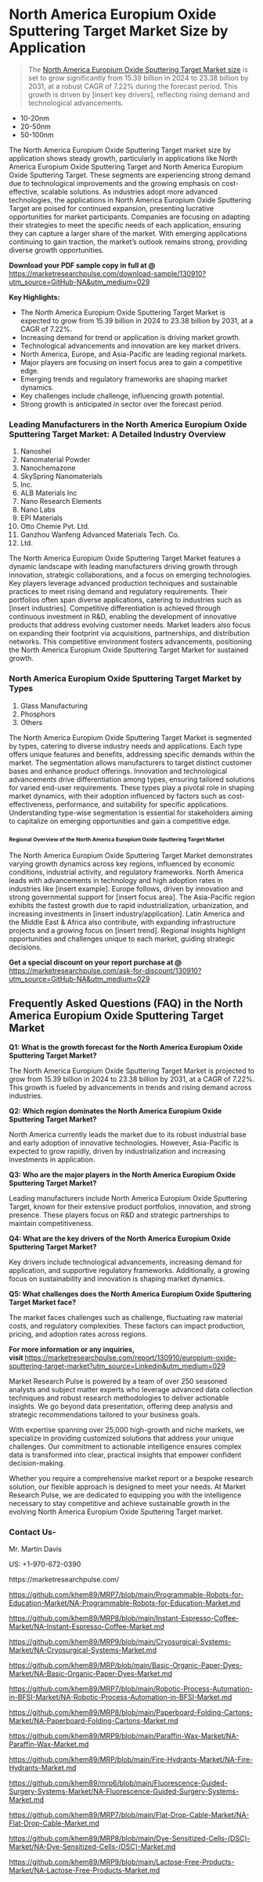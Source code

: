 <h1>North America Europium Oxide Sputtering Target Market&nbsp;Size by Application</h1><blockquote><p>The <a href="https://marketresearchpulse.com/download-sample/130910?utm_source=GitHub-NA&amp;utm_medium=029">North America Europium Oxide Sputtering Target Market size</a> is set to grow significantly from 15.39 billion in 2024 to 23.38 billion by 2031, at a robust CAGR of 7.22% during the forecast period. This growth is driven by [insert key drivers], reflecting rising demand and technological advancements.</p></blockquote><ul><li>10-20nm<li> 20-50nm<li> 50-100nm</li></ul><p>The North America Europium Oxide Sputtering Target market size by application shows steady growth, particularly in applications like North America Europium Oxide Sputtering Target and North America Europium Oxide Sputtering Target. These segments are experiencing strong demand due to technological improvements and the growing emphasis on cost-effective, scalable solutions. As industries adopt more advanced technologies, the applications in North America Europium Oxide Sputtering Target are poised for continued expansion, presenting lucrative opportunities for market participants. Companies are focusing on adapting their strategies to meet the specific needs of each application, ensuring they can capture a larger share of the market. With emerging applications continuing to gain traction, the market’s outlook remains strong, providing diverse growth opportunities.</p><p><strong>Download your PDF sample copy in full at @ </strong><a href="https://marketresearchpulse.com/download-sample/130910?utm_source=GitHub-NA&amp;utm_medium=029">https://marketresearchpulse.com/download-sample/130910?utm_source=GitHub-NA&amp;utm_medium=029</a></p><p><strong>Key Highlights: </strong></p><ul><li>The North America Europium Oxide Sputtering Target Market is expected to grow from 15.39 billion in 2024 to 23.38 billion by 2031, at a CAGR of 7.22%.</li><li>Increasing demand for trend or application is driving market growth.</li><li>Technological advancements and innovation are key market drivers.</li><li>North America, Europe, and Asia-Pacific are leading regional markets.</li><li>Major players are focusing on insert focus area to gain a competitive edge.</li><li>Emerging trends and regulatory frameworks are shaping market dynamics.</li><li>Key challenges include challenge, influencing growth potential.</li><li>Strong growth is anticipated in sector over the forecast period.</li></ul><h3>Leading Manufacturers in the North America Europium Oxide Sputtering Target Market: A Detailed Industry Overview</h3><ol><li>Nanoshel</li><li>Nanomaterial Powder</li><li>Nanochemazone</li><li>SkySpring Nanomaterials</li><li>Inc.</li><li>ALB Materials Inc</li><li>Nano Research Elements</li><li>Nano Labs</li><li>EPI Materials</li><li>Otto Chemie Pvt. Ltd.</li><li>Ganzhou Wanfeng Advanced Materials Tech. Co.</li><li>Ltd.</li></ol><div class="flex max-w-full flex-col flex-grow"><div class="min-h-8 text-message flex w-full flex-col items-end gap-2 whitespace-normal break-words [.text-message+&amp;]:mt-5" dir="auto" data-message-author-role="assistant" data-message-id="fd8432e4-4910-450d-b182-61b7bfb0a01f" data-message-model-slug="gpt-4o"><div class="flex w-full flex-col gap-1 empty:hidden first:pt-[3px]"><div class="markdown prose w-full break-words dark:prose-invert light"><p>The North America Europium Oxide Sputtering Target Market features a dynamic landscape with leading manufacturers driving growth through innovation, strategic collaborations, and a focus on emerging technologies. Key players leverage advanced production techniques and sustainable practices to meet rising demand and regulatory requirements. Their portfolios often span diverse applications, catering to industries such as [insert industries]. Competitive differentiation is achieved through continuous investment in R&amp;D, enabling the development of innovative products that address evolving customer needs. Market leaders also focus on expanding their footprint via acquisitions, partnerships, and distribution networks. This competitive environment fosters advancements, positioning the North America Europium Oxide Sputtering Target Market for sustained growth.</p></div></div></div></div><h3>North America Europium Oxide Sputtering Target Market by Types</h3><ol><li>Glass Manufacturing<li> Phosphors<li> Others</li></ol><div class="flex max-w-full flex-col flex-grow"><div class="min-h-8 text-message flex w-full flex-col items-end gap-2 whitespace-normal break-words [.text-message+&amp;]:mt-5" dir="auto" data-message-author-role="assistant" data-message-id="084470be-0bb7-4664-bddf-5156b4f41249" data-message-model-slug="gpt-4o-mini"><div class="flex w-full flex-col gap-1 empty:hidden first:pt-[3px]"><div class="markdown prose w-full break-words dark:prose-invert light"><p>The North America Europium Oxide Sputtering Target Market is segmented by types, catering to diverse industry needs and applications. Each type offers unique features and benefits, addressing specific demands within the market. The segmentation allows manufacturers to target distinct customer bases and enhance product offerings. Innovation and technological advancements drive differentiation among types, ensuring tailored solutions for varied end-user requirements. These types play a pivotal role in shaping market dynamics, with their adoption influenced by factors such as cost-effectiveness, performance, and suitability for specific applications. Understanding type-wise segmentation is essential for stakeholders aiming to capitalize on emerging opportunities and gain a competitive edge.</p></div></div></div></div><h3><span style="font-size: 11px;">Regional Overview of the North America Europium Oxide Sputtering Target Market</span></h3><div class="flex max-w-full flex-col flex-grow"><div class="min-h-8 text-message flex w-full flex-col items-end gap-2 whitespace-normal break-words [.text-message+&amp;]:mt-5" dir="auto" data-message-author-role="assistant" data-message-id="e9038762-ce64-4e30-91c9-9bd413514231" data-message-model-slug="gpt-4o-mini"><div class="flex w-full flex-col gap-1 empty:hidden first:pt-[3px]"><div class="markdown prose w-full break-words dark:prose-invert light"><p>The North America Europium Oxide Sputtering Target Market demonstrates varying growth dynamics across key regions, influenced by economic conditions, industrial activity, and regulatory frameworks. North America leads with advancements in technology and high adoption rates in industries like [insert example]. Europe follows, driven by innovation and strong governmental support for [insert focus area]. The Asia-Pacific region exhibits the fastest growth due to rapid industrialization, urbanization, and increasing investments in [insert industry/application]. Latin America and the Middle East &amp; Africa also contribute, with expanding infrastructure projects and a growing focus on [insert trend]. Regional insights highlight opportunities and challenges unique to each market, guiding strategic decisions.</p></div></div></div></div><p><strong>Get a special discount on your report purchase at @ </strong><a href="https://marketresearchpulse.com/ask-for-discount/130910?utm_source=GitHub-NA&amp;utm_medium=029">https://marketresearchpulse.com/ask-for-discount/130910?utm_source=GitHub-NA&amp;utm_medium=029</a></p><h2>Frequently Asked Questions (FAQ) in the North America Europium Oxide Sputtering Target Market</h2><p><strong>Q1: What is the growth forecast for the North America Europium Oxide Sputtering Target Market?</strong></p><p>The North America Europium Oxide Sputtering Target Market is projected to grow from 15.39 billion in 2024 to 23.38 billion by 2031, at a CAGR of 7.22%. This growth is fueled by advancements in trends and rising demand across industries.</p><p><strong>Q2: Which region dominates the North America Europium Oxide Sputtering Target Market?</strong></p><p>North America currently leads the market due to its robust industrial base and early adoption of innovative technologies. However, Asia-Pacific is expected to grow rapidly, driven by industrialization and increasing investments in application.</p><p><strong>Q3: Who are the major players in the North America Europium Oxide Sputtering Target Market?</strong></p><p>Leading manufacturers include North America Europium Oxide Sputtering Target, known for their extensive product portfolios, innovation, and strong presence. These players focus on R&amp;D and strategic partnerships to maintain competitiveness.</p><p><strong>Q4: What are the key drivers of the North America Europium Oxide Sputtering Target Market?</strong></p><p>Key drivers include technological advancements, increasing demand for application, and supportive regulatory frameworks. Additionally, a growing focus on sustainability and innovation is shaping market dynamics.</p><p><strong>Q5: What challenges does the North America Europium Oxide Sputtering Target Market face?</strong></p><p>The market faces challenges such as challenge, fluctuating raw material costs, and regulatory complexities. These factors can impact production, pricing, and adoption rates across regions.</p><p><strong>For more information or any inquiries, visit&nbsp;</strong><a href="https://marketresearchpulse.com/report/130910/europium-oxide-sputtering-target-market?utm_source=Linkedin&utm_medium=029">https://marketresearchpulse.com/report/130910/europium-oxide-sputtering-target-market?utm_source=Linkedin&utm_medium=029</a></p><p>Market Research Pulse is powered by a team of over 250 seasoned analysts and subject matter experts who leverage advanced data collection techniques and robust research methodologies to deliver actionable insights. We go beyond data presentation, offering deep analysis and strategic recommendations tailored to your business goals.</p><p>With expertise spanning over 25,000 high-growth and niche markets, we specialize in providing customized solutions that address your unique challenges. Our commitment to actionable intelligence ensures complex data is transformed into clear, practical insights that empower confident decision-making.</p><p>Whether you require a comprehensive market report or a bespoke research solution, our flexible approach is designed to meet your needs. At Market Research Pulse, we are dedicated to equipping you with the intelligence necessary to stay competitive and achieve sustainable growth in the evolving North America Europium Oxide Sputtering Target market.</p><h3><strong>Contact Us-</strong></h3><p>Mr. Martin Davis</p><p>US: +1-970-672-0390</p><p>https://marketresearchpulse.com/</p><p><a href="https://github.com/khem89/MRP7/blob/main/Programmable-Robots-for-Education-Market/NA-Programmable-Robots-for-Education-Market.md">https://github.com/khem89/MRP7/blob/main/Programmable-Robots-for-Education-Market/NA-Programmable-Robots-for-Education-Market.md</a></p><p><a href="https://github.com/khem89/MRP8/blob/main/Instant-Espresso-Coffee-Market/NA-Instant-Espresso-Coffee-Market.md">https://github.com/khem89/MRP8/blob/main/Instant-Espresso-Coffee-Market/NA-Instant-Espresso-Coffee-Market.md</a></p><p><a href="https://github.com/khem89/MRP9/blob/main/Cryosurgical-Systems-Market/NA-Cryosurgical-Systems-Market.md">https://github.com/khem89/MRP9/blob/main/Cryosurgical-Systems-Market/NA-Cryosurgical-Systems-Market.md</a></p><p><a href="https://github.com/khem89/MRP/blob/main/Basic-Organic-Paper-Dyes-Market/NA-Basic-Organic-Paper-Dyes-Market.md">https://github.com/khem89/MRP/blob/main/Basic-Organic-Paper-Dyes-Market/NA-Basic-Organic-Paper-Dyes-Market.md</a></p><p><a href="https://github.com/khem89/MRP7/blob/main/Robotic-Process-Automation-in-BFSI-Market/NA-Robotic-Process-Automation-in-BFSI-Market.md">https://github.com/khem89/MRP7/blob/main/Robotic-Process-Automation-in-BFSI-Market/NA-Robotic-Process-Automation-in-BFSI-Market.md</a></p><p><a href="https://github.com/khem89/MRP8/blob/main/Paperboard-Folding-Cartons-Market/NA-Paperboard-Folding-Cartons-Market.md">https://github.com/khem89/MRP8/blob/main/Paperboard-Folding-Cartons-Market/NA-Paperboard-Folding-Cartons-Market.md</a></p><p><a href="https://github.com/khem89/MRP9/blob/main/Paraffin-Wax-Market/NA-Paraffin-Wax-Market.md">https://github.com/khem89/MRP9/blob/main/Paraffin-Wax-Market/NA-Paraffin-Wax-Market.md</a></p><p><a href="https://github.com/khem89/MRP/blob/main/Fire-Hydrants-Market/NA-Fire-Hydrants-Market.md">https://github.com/khem89/MRP/blob/main/Fire-Hydrants-Market/NA-Fire-Hydrants-Market.md</a></p><p><a href="https://github.com/khem89/mrp6/blob/main/Fluorescence-Guided-Surgery-Systems-Market/NA-Fluorescence-Guided-Surgery-Systems-Market.md">https://github.com/khem89/mrp6/blob/main/Fluorescence-Guided-Surgery-Systems-Market/NA-Fluorescence-Guided-Surgery-Systems-Market.md</a></p><p><a href="https://github.com/khem89/MRP7/blob/main/Flat-Drop-Cable-Market/NA-Flat-Drop-Cable-Market.md">https://github.com/khem89/MRP7/blob/main/Flat-Drop-Cable-Market/NA-Flat-Drop-Cable-Market.md</a></p><p><a href="https://github.com/khem89/MRP8/blob/main/Dye-Sensitized-Cells-(DSC)-Market/NA-Dye-Sensitized-Cells-(DSC)-Market.md">https://github.com/khem89/MRP8/blob/main/Dye-Sensitized-Cells-(DSC)-Market/NA-Dye-Sensitized-Cells-(DSC)-Market.md</a></p><p><a href="https://github.com/khem89/MRP9/blob/main/Lactose-Free-Products-Market/NA-Lactose-Free-Products-Market.md">https://github.com/khem89/MRP9/blob/main/Lactose-Free-Products-Market/NA-Lactose-Free-Products-Market.md</a></p>
